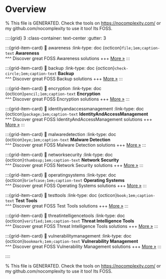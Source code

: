 # Overview 

% This file is GENERATED. Check the tools on https://nocomplexity.com/ or my github.com/nocomplexity to use it too! Its FOSS. 

::::{grid} 3
:class-container: text-center
:gutter: 3 

:::{grid-item-card}
:link: awareness
:link-type: doc
{octicon}`file;1em;caption-text` **Awareness**        
^^^
Discover great FOSS Awareness solutions
+++
[More »](awareness)
:::

:::{grid-item-card}
:link: backup
:link-type: doc
{octicon}`check-circle;1em;caption-text` **Backup**        
^^^
Discover great FOSS Backup solutions
+++
[More »](backup)
:::

:::{grid-item-card}
:link: encryption
:link-type: doc
{octicon}`pencil;1em;caption-text` **Encryption**        
^^^
Discover great FOSS Encryption solutions
+++
[More »](encryption)
:::

:::{grid-item-card}
:link: identityandaccessmanagement
:link-type: doc
{octicon}`package;1em;caption-text` **IdentityAndAccessManagement**        
^^^
Discover great FOSS IdentityAndAccessManagement solutions
+++
[More »](identityandaccessmanagement)
:::

:::{grid-item-card}
:link: malwaredetection
:link-type: doc
{octicon}`eye;1em;caption-text` **Malware Detection**        
^^^
Discover great FOSS Malware Detection solutions
+++
[More »](malwaredetection)
:::

:::{grid-item-card}
:link: networksecurity
:link-type: doc
{octicon}`thumbsup;1em;caption-text` **Network Security**        
^^^
Discover great FOSS Network Security solutions
+++
[More »](networksecurity)
:::

:::{grid-item-card}
:link: operatingsystems
:link-type: doc
{octicon}`briefcase;1em;caption-text` **Operating Systems**        
^^^
Discover great FOSS Operating Systems solutions
+++
[More »](operatingsystems)
:::

:::{grid-item-card}
:link: testtools
:link-type: doc
{octicon}`book;1em;caption-text` **Test Tools**        
^^^
Discover great FOSS Test Tools solutions
+++
[More »](testtools)
:::

:::{grid-item-card}
:link: threatintelligencetools
:link-type: doc
{octicon}`verified;1em;caption-text` **Threat Intelligence Tools**        
^^^
Discover great FOSS Threat Intelligence Tools solutions
+++
[More »](threatintelligencetools)
:::

:::{grid-item-card}
:link: vulnerabilitymanagement
:link-type: doc
{octicon}`bookmark;1em;caption-text` **Vulnerability Management**        
^^^
Discover great FOSS Vulnerability Management solutions
+++
[More »](vulnerabilitymanagement)
:::

::::

% This file is GENERATED. Check the tools on https://nocomplexity.com/ or my github.com/nocomplexity to use it too! Its FOSS. 

